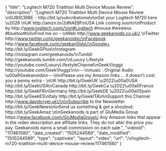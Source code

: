 {
    "title": "Logitech M720 Triathlon Multi Device Mouse Review",
    "description": "Logitech M720 Triathlon Multi Device Mouse Review \nSUBSCRIBE - http:\/\/bit.ly\/subcribetome\n\nGet your Logitech M720 here \u2026 \nUK http:\/\/amzn.to\/2dNAEBf\nUSA Link coming soon\n\nProduct by http:\/\/www.logitech.com\/\n\n#Logitech #mouse #wireless #bluetooth\n\nFind me on --\nWeb http:\/\/www.geekanoids.co.uk\/ \nTwitter http:\/\/www.twitter.com\/geekanoids\/\nFacebook http:\/\/www.facebook.com\/geekan0ids\/\nGoogle+ http:\/\/bit.ly\/GeekGPlus\nInstagram http:\/\/instagram.com\/geekanoids\/\nTumblr http:\/\/geekanoids.tumblr.com\/\nLuxury Lifestyle http:\/\/youtube.com\/LuxuryLifestyleChannel\nGeekVloggz http:\/\/youtube.com\/GeekVloggz\n\n---\nmusic : Original Audio \u00a9Geekanoids\n---\n\nPlease use my Amazon links ... it doesn't cost you a penny extra - \nUK http:\/\/bit.ly\/GeekUK \u2022\u00a0USA http:\/\/bit.ly\/GeekUSA\nCanada http:\/\/bit.ly\/GeekCa \u2022\u00a0France http:\/\/bit.ly\/GeekFR\nGermany http:\/\/bit.ly\/GeekDE \u2022\u00a0Spain http:\/\/bit.ly\/GeekES\nItaly http:\/\/bit.ly\/GeekITA\n\nSupport this Channel http:\/\/www.davidcryer.uk\/\n\nSubscribe to the Newsletter http:\/\/bit.ly\/GeekNews\n\nSend us something & get a shoutout: http:\/\/bit.ly\/GeekAmaz \n\nGeekanoids is part of GluMedia Group https:\/\/www.facebook.com\/GluMediaGroup\/ Any Amazon links that appear in the video description are affiliate links. They do not alter the price you pay. Geekanoids earns a small commission on each sale.",
    "videoid": "117461580",
    "date_created": "1505244589",
    "date_modified": "1505244589",
    "type": "captivate",
    "layout": "video",
    "url": "\/v\/logitech-m720-triathlon-multi-device-mouse-review\/117461580"
}